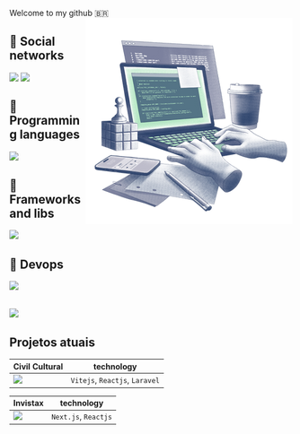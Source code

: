 Welcome to my github 🇧🇷 
<img src="./imgs/haze-programmer-writing-code-on-laptop-1.png" min-width="250" min-width="250" align="right" />


## 🔹 Social networks

<a href='https://github.com/marcio1002?tab=followers' target='_blank'>![](https://img.shields.io/github/followers/marcio1002?label=Followers&style=social)</a> <a href='https://www.linkedin.com/in/marcio-a-santos' target='_blank'> ![](https://img.shields.io/static/v1?&style=social&label=LinkeDin&logo=linkedin&message=Marcio-Santos&link=https://www.linkedin.com/in/marcio-a-santos/) </a>

## 🔹 Programming languages
![](https://skillicons.dev/icons?i=python,javascript,java,php,powershell,bash)

## 🔹 Frameworks and libs
![](https://skillicons.dev/icons?i=laravel,react,angular,vue,bootstrap,tailwind)

## 🔹 Devops
![](https://skillicons.dev/icons?i=linux,aws,heroku)


##
![](https://github-readme-stats.vercel.app/api/top-langs/?username=marcio1002&theme=radical&layout=pie&hide_title=true&langs_count=8)


## Projetos atuais


|**Civil Cultural**| technology |
|------------------|------------|
|![](https://avatars.githubusercontent.com/u/73488089?s=100&u=1bebef5d05c250c406bf9cae1bbfbbfd778bb207&v=4)| `Vitejs`, `Reactjs`, `Laravel`|

|**Invistax**| technology |
|------------|------------|
|![](https://avatars.githubusercontent.com/u/132791679?s=100&u=d8a20903b01af6a57559200f06271fe652ae5915&v=4)| `Next.js`, `Reactjs`|
<br/>
